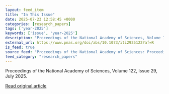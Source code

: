 ```yaml
---
layout: feed_item
title: "In This Issue"
date: 2025-07-23 12:58:45 +0000
categories: [research_papers]
tags: ['year-2025']
keywords: ['issue', 'year-2025']
description: "Proceedings of the National Academy of Sciences, Volume 122, Issue 29, July 2025"
external_url: https://www.pnas.org/doi/abs/10.1073/iti2925122?af=R
is_feed: true
source_feed: "Proceedings of the National Academy of Sciences: Proceedings of the National Academy of Sciences: Table of Contents"
feed_category: "research_papers"
---
```


Proceedings of the National Academy of Sciences, Volume 122, Issue 29, July 2025.

[Read original article](https://www.pnas.org/doi/abs/10.1073/iti2925122?af=R)
